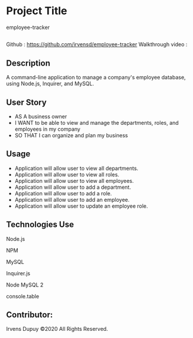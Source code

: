 # Project Title 
employee-tracker
## 
Github : https://github.com/irvensd/employee-tracker
Walkthrough video : 

 ## Description 
 A command-line application to manage a company's employee database, using Node.js, Inquirer, and MySQL.

## User Story
- AS A business owner
- I WANT to be able to view and manage the departments, roles, and employees in my company
- SO THAT I can organize and plan my business
## Usage
- Application will allow user to view all departments.
- Application will allow user to view all roles.
- Application will allow user to view all employees.
- Application will allow user to add a department.
- Application will allow user to add a role.
- Application will allow user to add an employee.
- Application will allow user to update an employee role.
    
## Technologies Use
Node.js

NPM

MySQL

Inquirer.js

Node MySQL 2

console.table

## Contributor:
Irvens Dupuy ©2020 All Rights Reserved.